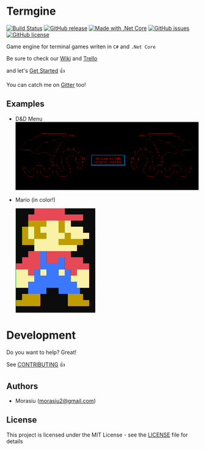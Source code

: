 # Termgine

[![Build Status](https://travis-ci.com/Morasiu/Termgine.svg?branch=master)](https://travis-ci.com/Morasiu/Termgine)
[![GitHub release](https://img.shields.io/github/tag/Morasiu/Termgine.svg)](https://github.com/Morasiu/Termgine/tags)
[![Made with .Net Core](https://img.shields.io/badge/Made%20with-.Net%20Core-blue.svg)](https://dotnet.microsoft.com/)
[![GitHub issues](https://img.shields.io/github/issues/Morasiu/Termgine.svg)](https://GitHub.com/Morasiu/Termgine/issues/)
[![GitHub license](https://img.shields.io/github/license/Morasiu/Termgine.svg)](https://github.com/Morasiu/Termgine/blob/master/LICENSE)

Game engine for terminal games writen in `C#` and `.Net Core`

Be sure to check our [Wiki](https://github.com/Morasiu/Termgine/wiki) and [Trello](https://trello.com/b/1EpbQfUH/termgine)

and let's [Get Started](https://github.com/Morasiu/Termgine/wiki/GetStarted) 👍

You can catch me on [Gitter](https://gitter.im/Termgine) too!
## Examples
* D&D Menu
  ![D&D](Docs/D&D_menu.png)


* Mario (in color!)

  ![Mario](Docs/mario.PNG)


# Development

Do you want to help? Great!

See [CONTRIBUTING](https://github.com/Morasiu/Termgine/blob/master/Docs/CONTRIBUTING.md) 👍

## Authors

* Morasiu (morasiu2@gmail.com)

## License

This project is licensed under the MIT License - see the [LICENSE](LICENSE) file for details
